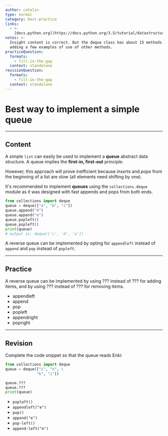 ```yaml
---
author: catalin
type: normal
category: best-practice
links:
  - >-
    [docs.python.org](https://docs.python.org/3.5/tutorial/datastructures.html#using-lists-as-queues){website}
notes: >-
  Insight content is correct. But the deque class has about 15 methods. Suggest
  adding a few examples of use of other methods.
practiceQuestion:
  formats:
    - fill-in-the-gap
  context: standalone
revisionQuestion:
  formats:
    - fill-in-the-gap
  context: standalone
---
```


# Best way to implement a simple queue


---

## Content

A simple `list` can easily be used to implement a **queue** abstract data structure. A queue implies the **first-in, first-out** principle.

However, this approach will prove inefficient because *inserts* and *pops* from the beginning of a list are slow (all elements need shifting by one).

It's recommended to implement **queues** using the `collections.deque` module as it was designed with fast appends and pops from both ends.

```python
from collections import deque
queue = deque(["a", "b", "c"])
queue.append("d")
queue.append("e")
queue.popleft()
queue.popleft()
print(queue)
# output is: deque(['c', 'd', 'e'])
```

A reverse queue can be implemented by opting for `appendleft` instead of `append` and `pop` instead of `popleft`.


---

## Practice

A reverse queue can be implemented by using ??? instead of ??? for adding items, and by using ??? instead of ??? for removing items.

- appendleft
- append
- pop
- popleft
- appendright
- popright


---

## Revision

Complete the code snippet so that the queue reads Enki:

```python
from collections import deque
queue = deque(["i", "n", \
              "k", "i"])

queue.???
queue.???
print(queue)
```

- `popleft()`
- `appendleft("e")`
- `pop()`
- `append("e")`
- `pop-left()`
- `append-left("e")`
 

